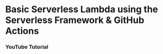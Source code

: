 # Basic Serverless Lambda using the Serverless Framework & GitHub Actions

### YouTube Tutorial
<!-- * https://www.youtube.com/watch?v=oFYFqOzJdqY -->
